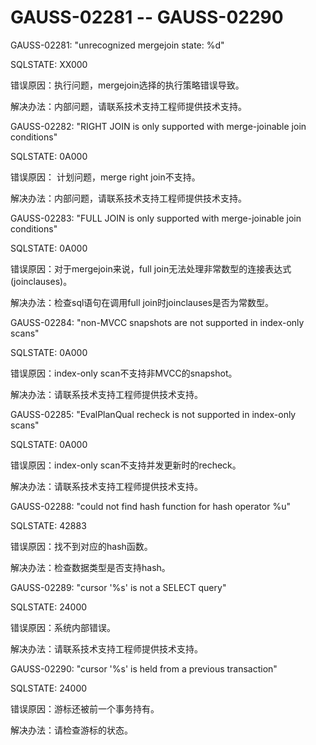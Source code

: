 # GAUSS-02281 -- GAUSS-02290

GAUSS-02281: "unrecognized mergejoin state: %d"

SQLSTATE: XX000

错误原因：执行问题，mergejoin选择的执行策略错误导致。

解决办法：内部问题，请联系技术支持工程师提供技术支持。

GAUSS-02282: "RIGHT JOIN is only supported with merge-joinable join conditions"

SQLSTATE: 0A000

错误原因： 计划问题，merge right join不支持。

解决办法：内部问题，请联系技术支持工程师提供技术支持。

GAUSS-02283: "FULL JOIN is only supported with merge-joinable join conditions"

SQLSTATE: 0A000

错误原因：对于mergejoin来说，full join无法处理非常数型的连接表达式\(joinclauses\)。

解决办法：检查sql语句在调用full join时joinclauses是否为常数型。

GAUSS-02284: "non-MVCC snapshots are not supported in index-only scans"

SQLSTATE: 0A000

错误原因：index-only scan不支持非MVCC的snapshot。

解决办法：请联系技术支持工程师提供技术支持。

GAUSS-02285: "EvalPlanQual recheck is not supported in index-only scans"

SQLSTATE: 0A000

错误原因：index-only scan不支持并发更新时的recheck。

解决办法：请联系技术支持工程师提供技术支持。

GAUSS-02288: "could not find hash function for hash operator %u"

SQLSTATE: 42883

错误原因：找不到对应的hash函数。

解决办法：检查数据类型是否支持hash。

GAUSS-02289: "cursor '%s' is not a SELECT query"

SQLSTATE: 24000

错误原因：系统内部错误。

解决办法：请联系技术支持工程师提供技术支持。

GAUSS-02290: "cursor '%s' is held from a previous transaction"

SQLSTATE: 24000

错误原因：游标还被前一个事务持有。

解决办法：请检查游标的状态。
